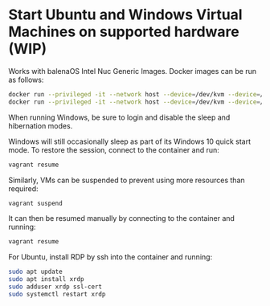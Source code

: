 # Start Ubuntu and Windows Virtual Machines on supported hardware (WIP)

Works with balenaOS Intel Nuc Generic Images. Docker images can be run as follows:

```bash
docker run --privileged -it --network host --device=/dev/kvm --device=/dev/net/tun -v /sys/fs/cgroup:/sys/fs/cgroup:rw --cap-add=NET_ADMIN --cap-add=SYS_ADMIN test
docker run --privileged -it --network host --device=/dev/kvm --device=/dev/net/tun -v /sys/fs/cgroup:/sys/fs/cgroup:rw --cap-add=NET_ADMIN --cap-add=SYS_ADMIN windowskvm
```

When running Windows, be sure to login and disable the sleep and hibernation modes.

Windows will still occasionally sleep as part of its Windows 10 quick start mode. To restore the session, connect to the container and run:

```bash
vagrant resume
```

Similarly, VMs can be suspended to prevent using more resources than required:

```bash
vagrant suspend
```

It can then be resumed manually by connecting to the container and running:

```bash
vagrant resume
```

For Ubuntu, install RDP by ssh into the container and running:

```bash
sudo apt update
sudo apt install xrdp
sudo adduser xrdp ssl-cert
sudo systemctl restart xrdp
```
